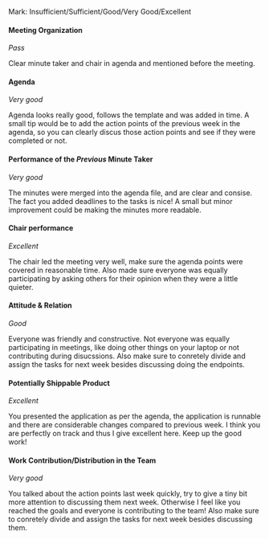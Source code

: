 Mark: Insufficient/Sufficient/Good/Very Good/Excellent

#### Meeting Organization
_Pass_

Clear minute taker and chair in agenda and mentioned before the meeting.

#### Agenda 
_Very good_

Agenda looks really good, follows the template and was added in time. A small tip would be to add the action points of the previous week in the agenda, so you can clearly discus those action points and see if they were completed or not.


#### Performance of the *Previous* Minute Taker
_Very good_

The minutes were merged into the agenda file, and are clear and consise. The fact you added deadlines to the tasks is nice! A small but minor improvement could be making the minutes more readable.


#### Chair performance
_Excellent_

The chair led the meeting very well, make sure the agenda points were covered in reasonable time. Also made sure everyone was equally participating by asking others for their opinion when they were a little quieter.


#### Attitude & Relation
_Good_

Everyone was friendly and constructive. Not everyone was equally participating in meetings, like doing other things on your laptop or not contributing during disucssions. Also make sure to conretely divide and assign the tasks for next week besides discussing doing the endpoints.


#### Potentially Shippable Product
_Excellent_

You presented the application as per the agenda, the application is runnable and there are considerable changes compared to previous week. I think you are perfectly on track and thus I give excellent here. Keep up the good work!


#### Work Contribution/Distribution in the Team
_Very good_

You talked about the action points last week quickly, try to give a tiny bit more attention to discussing them next week. Otherwise I feel like you reached the goals and everyone is contributing to the team! Also make sure to conretely divide and assign the tasks for next week besides discussing them.